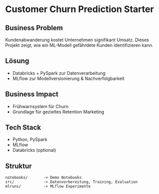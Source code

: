 # Customer Churn Prediction Starter

## Business Problem
Kundenabwanderung kostet Unternehmen signifikant Umsatz. Dieses Projekt zeigt, wie ein ML-Modell gefährdete Kunden identifizieren kann.

## Lösung
- Databricks + PySpark zur Datenverarbeitung
- MLflow zur Modellversionierung & Nachverfolgbarkeit

## Business Impact
- Frühwarnsystem für Churn
- Grundlage für gezieltes Retention Marketing

## Tech Stack
- Python, PySpark
- MLflow
- Databricks (optional)

## Struktur
```
notebooks/       -> Demo Notebooks
src/             -> Datenvorbereitung, Training, Evaluation
mlruns/          -> MLflow Experimente
```
        